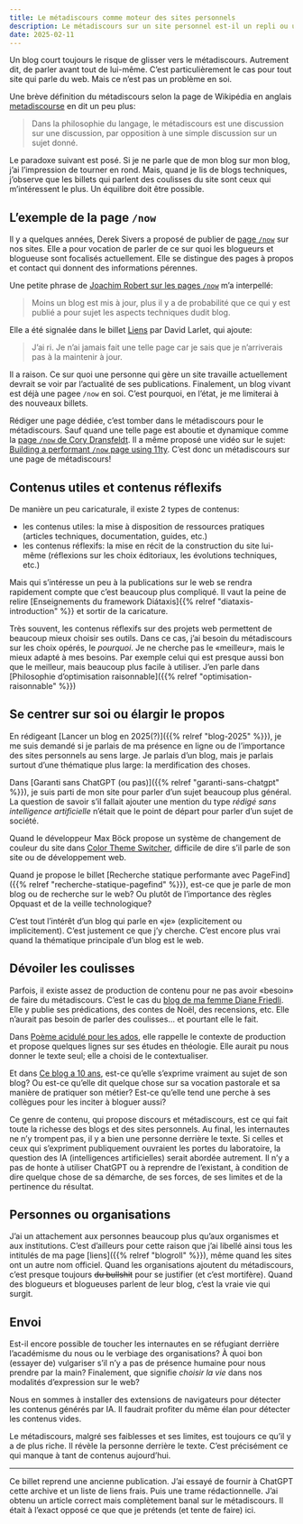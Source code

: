 ```yaml
---
title: Le métadiscours comme moteur des sites personnels
description: Le métadiscours sur un site personnel est-il un repli ou un levier pour un web plus humain? Plutôt qu’une faiblesse, il révèle la richesse des parcours et des choix.
date: 2025-02-11
---
```


Un blog court toujours le risque de glisser vers le métadiscours.
Autrement dit, de parler avant tout de lui-même.
C’est particulièrement le cas pour tout site qui parle du web.
Mais ce n’est pas un problème en soi.

Une brève définition du métadiscours selon la page de Wikipédia en anglais [metadiscourse](https://en.wikipedia.org/wiki/Metadiscourse) en dit un peu plus:

> Dans la philosophie du langage, le métadiscours est une discussion sur une discussion, par opposition à une simple discussion sur un sujet donné.

Le paradoxe suivant est posé.
Si je ne parle que de mon blog sur mon blog, j’ai l’impression de tourner en rond.
Mais, quand je lis de blogs techniques, j’observe que les billets qui parlent des coulisses du site sont ceux qui m’intéressent le plus.
Un équilibre doit être possible.

## L’exemple de la page `/now`

Il y a quelques années, Derek Sivers a proposé de publier de [page `/now`](https://nownownow.com/about) sur nos sites.
Elle a pour vocation de parler de ce sur quoi les blogueurs et blogueuse sont focalisés actuellement.
Elle se distingue des pages à propos et contact qui donnent des informations pérennes.

Une petite phrase de [Joachim Robert sur les pages `/now`](https://blog.professeurjoachim.com/billet/2024-01-14-ma-page-now-ou-plutot-en-ce-moment) m’a interpellé:

> Moins un blog est mis à jour, plus il y a de probabilité que ce qui y est publié a pour sujet les aspects techniques dudit blog.

Elle a été signalée dans le billet [Liens](https://larlet.fr/david/2024/01/08/) par David Larlet, qui ajoute:

> J’ai ri.
>Je n’ai jamais fait une telle page car je sais que je n’arriverais pas à la maintenir à jour.

Il a raison.
Ce sur quoi une personne qui gère un site travaille actuellement devrait se voir par l’actualité de ses publications.
Finalement, un blog vivant est déjà une pagee `/now` en soi.
C’est pourquoi, en l’état, je me limiterai à des nouveaux billets.

Rédiger une page dédiée, c’est tomber dans le métadiscours pour le métadiscours.
Sauf quand une telle page est aboutie et dynamique comme la [page `/now` de Cory Dransfeldt](https://www.coryd.dev/now).
Il a même proposé une vidéo sur le sujet: [Building a performant `/now` page using 11ty](https://www.youtube.com/watch?v=AzcFZJYEpnQ).
C’est donc un métadiscours sur une page de métadiscours!

## Contenus utiles et contenus réflexifs

De manière un peu caricaturale, il existe 2 types de contenus:

- les contenus utiles: la mise à disposition de ressources pratiques (articles techniques, documentation, guides, etc.)
- les contenus réflexifs: la mise en récit de la construction du site lui-même (réflexions sur les choix éditoriaux, les évolutions techniques, etc.)

Mais qui s’intéresse un peu à la publications sur le web se rendra rapidement compte que c’est beaucoup plus compliqué.
Il vaut la peine de relire [Enseignements du framework Diátaxis]{{% relref "diataxis-introduction" %}} et sortir de la caricature.

Très souvent, les contenus réflexifs sur des projets web permettent de beaucoup mieux choisir ses outils.
Dans ce cas, j’ai besoin du métadiscours sur les choix opérés, le *pourquoi*.
Je ne cherche pas le «meilleur», mais le mieux adapté à mes besoins.
Par exemple celui qui est presque aussi bon que le meilleur, mais beaucoup plus facile à utiliser.
J’en parle dans [Philosophie d’optimisation raisonnable]({{% relref "optimisation-raisonnable" %}})

## Se centrer sur soi ou élargir le propos

En rédigeant [Lancer un blog en 2025(?)]({{% relref "blog-2025" %}}), je me suis demandé si je parlais de ma présence en ligne ou de l’importance des sites personnels au sens large.
Je parlais d’un blog, mais je parlais surtout d’une thématique plus large: la merdification des choses.

Dans [Garanti sans ChatGPT (ou pas)]({{% relref "garanti-sans-chatgpt" %}}), je suis parti de mon site pour parler d’un sujet beaucoup plus général.
La question de savoir s’il fallait ajouter une mention du type *rédigé sans intelligence artificielle* n’était que le point de départ pour parler d’un sujet de société.

Quand le développeur Max Böck propose un système de changement de couleur du site dans [Color Theme Switcher](https://mxb.dev/blog/color-theme-switcher/), difficile de dire s’il parle de son site ou de développement web.

Quand je propose le billet [Recherche statique performante avec PageFind]({{% relref "recherche-statique-pagefind" %}}), est-ce que je parle de mon blog ou de recherche sur le web?
Ou plutôt de l’importance des règles Opquast et de la veille technologique?

C’est tout l’intérêt d’un blog qui parle en «je» (explicitement ou implicitement).
C’est justement ce que j’y cherche.
C’est encore plus vrai quand la thématique principale d’un blog est le web.

## Dévoiler les coulisses

Parfois, il existe assez de production de contenu pour ne pas avoir «besoin» de faire du métadiscours.
C’est le cas du [blog de ma femme Diane Friedli](https://dianefriedli.ch/).
Elle y publie ses prédications, des contes de Noël, des recensions, etc.
Elle n’aurait pas besoin de parler des coulisses... et pourtant elle le fait.

Dans [Poème acidulé pour les ados](https://dianefriedli.ch/poeme-acidule-ados/), elle rappelle le contexte de production et propose quelques lignes sur ses études en théologie.
Elle aurait pu nous donner le texte seul; elle a choisi de le contextualiser.

Et dans [Ce blog a 10 ans](https://dianefriedli.ch/ce-blog-a-10-ans/), est-ce qu’elle s’exprime vraiment au sujet de son blog?
Ou est-ce qu’elle dit quelque chose sur sa vocation pastorale et sa manière de pratiquer son métier?
Est-ce qu’elle tend une perche à ses collègues pour les inciter à bloguer aussi?

Ce genre de contenu, qui propose discours et métadiscours, est ce qui fait toute la richesse des blogs et des sites personnels.
Au final, les internautes ne n’y trompent pas, il y a bien une personne derrière le texte.
Si celles et ceux qui s’expriment publiquement ouvraient les portes du laboratoire, la question des IA (intelligences artificielles) serait abordée autrement.
Il n’y a pas de honte à utiliser ChatGPT ou à reprendre de l’existant, à condition de dire quelque chose de sa démarche, de ses forces, de ses limites et de la pertinence du résultat.

## Personnes ou organisations

J’ai un attachement aux personnes beaucoup plus qu’aux organismes et aux institutions.
C’est d’ailleurs pour cette raison que j’ai libellé ainsi tous les intitulés de ma page [liens]({{% relref "blogroll" %}}), même quand les sites ont un autre nom officiel.
Quand les organisations ajoutent du métadiscours, c’est presque toujours ~~du bullshit~~ pour se justifier (et c’est mortifère).
Quand des blogueurs et blogueuses parlent de leur blog, c’est la vraie vie qui surgit.

## Envoi

Est-il encore possible de toucher les internautes en se réfugiant derrière l’académisme du nous ou le verbiage des organisations?
À quoi bon (essayer de) vulgariser s’il n’y a pas de présence humaine pour nous prendre par la main?
Finalement, que signifie *choisir la vie* dans nos modalités d’expression sur le web?

Nous en sommes à installer des extensions de navigateurs pour détecter les contenus générés par IA.
Il faudrait profiter du même élan pour détecter les contenus vides.

Le métadiscours, malgré ses faiblesses et ses limites, est toujours ce qu’il y a de plus riche.
Il révèle la personne derrière le texte.
C’est précisément ce qui manque à tant de contenus aujourd’hui.

----

Ce billet reprend une ancienne publication.
J’ai essayé de fournir à ChatGPT cette archive et un liste de liens frais.
Puis une trame rédactionnelle.
J’ai obtenu un article correct mais complètement banal sur le métadiscours.
Il était à l’exact opposé ce que que je prétends (et tente de faire) ici.
